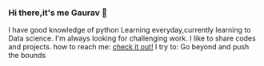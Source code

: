 ### Hi there,it's me Gaurav 👋
I have good knowledge of python
Learning everyday,currently learning to Data science.
I'm always looking for challenging work.
I like to share codes and projects.
how to reach me: [check it out!](https://www.instagram.com/codesgaurav/?hl=en)
I try to: Go beyond and push the bounds
